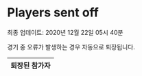 # Players sent off
최종 업데이트: 2020년 12월 22일 05시 40분


경기 중 오류가 발생하는 경우 자동으로 퇴장됩니다.


| 퇴장된 참가자 |
|:---:|